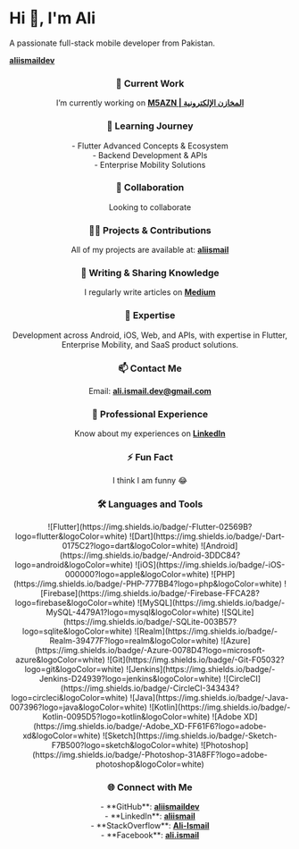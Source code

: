 <p align="center"> <h1>Hi 👋, I'm Ali</h1> <p>A passionate full-stack mobile developer from Pakistan.</p> <p><a href="https://github.com/aliismaildev"><strong>aliismaildev</strong></a></p> </p>
<h3 align="center">🔭 Current Work</h3> <p align="center"> I’m currently working on <a href="https://m5azn.com"><strong>M5AZN | المخازن الإلكترونية</strong></a> </p> <h3 align="center">🌱 Learning Journey</h3> <p align="center"> - Flutter Advanced Concepts & Ecosystem<br> - Backend Development & APIs<br> - Enterprise Mobility Solutions </p> <h3 align="center">👯 Collaboration</h3> <p align="center">Looking to collaborate</p> <h3 align="center">👨‍💻 Projects & Contributions</h3> <p align="center"> All of my projects are available at: <a href="https://aliismail.mystrikingly.com/"><strong>aliismail</strong></a> </p> <h3 align="center">📝 Writing & Sharing Knowledge</h3> <p align="center"> I regularly write articles on <a href="https://medium.com/@ali.ismail.dev"><strong>Medium</strong></a> </p> <h3 align="center">💬 Expertise</h3> <p align="center"> Development across Android, iOS, Web, and APIs, with expertise in Flutter, Enterprise Mobility, and SaaS product solutions. </p> <h3 align="center">📫 Contact Me</h3> <p align="center"> Email: <a href="mailto:ali.ismail.dev@gmail.com"><strong>ali.ismail.dev@gmail.com</strong></a> </p> <h3 align="center">📄 Professional Experience</h3> <p align="center"> Know about my experiences on <a href="https://www.linkedin.com/in/aiismail/"><strong>LinkedIn</strong></a> </p> <h3 align="center">⚡ Fun Fact</h3> <p align="center">I think I am funny 😂</p>
<h3 align="center">🛠️ Languages and Tools</h3> <p align="center"> ![Flutter](https://img.shields.io/badge/-Flutter-02569B?logo=flutter&logoColor=white) ![Dart](https://img.shields.io/badge/-Dart-0175C2?logo=dart&logoColor=white) ![Android](https://img.shields.io/badge/-Android-3DDC84?logo=android&logoColor=white) ![iOS](https://img.shields.io/badge/-iOS-000000?logo=apple&logoColor=white) ![PHP](https://img.shields.io/badge/-PHP-777BB4?logo=php&logoColor=white) ![Firebase](https://img.shields.io/badge/-Firebase-FFCA28?logo=firebase&logoColor=white) ![MySQL](https://img.shields.io/badge/-MySQL-4479A1?logo=mysql&logoColor=white) ![SQLite](https://img.shields.io/badge/-SQLite-003B57?logo=sqlite&logoColor=white) ![Realm](https://img.shields.io/badge/-Realm-39477F?logo=realm&logoColor=white) ![Azure](https://img.shields.io/badge/-Azure-0078D4?logo=microsoft-azure&logoColor=white) ![Git](https://img.shields.io/badge/-Git-F05032?logo=git&logoColor=white) ![Jenkins](https://img.shields.io/badge/-Jenkins-D24939?logo=jenkins&logoColor=white) ![CircleCI](https://img.shields.io/badge/-CircleCI-343434?logo=circleci&logoColor=white) ![Java](https://img.shields.io/badge/-Java-007396?logo=java&logoColor=white) ![Kotlin](https://img.shields.io/badge/-Kotlin-0095D5?logo=kotlin&logoColor=white) ![Adobe XD](https://img.shields.io/badge/-Adobe_XD-FF61F6?logo=adobe-xd&logoColor=white) ![Sketch](https://img.shields.io/badge/-Sketch-F7B500?logo=sketch&logoColor=white) ![Photoshop](https://img.shields.io/badge/-Photoshop-31A8FF?logo=adobe-photoshop&logoColor=white) </p>
<h3 align="center">🌐 Connect with Me</h3> <p align="center"> - **GitHub**: <a href="https://github.com/aliismaildev"><strong>aliismaildev</strong></a><br> - **LinkedIn**: <a href="https://www.linkedin.com/in/aiismail/"><strong>aliismail</strong></a><br> - **StackOverflow**: <a href="https://www.linkedin.com/in/aiismail/"><strong>Ali-Ismail</strong></a><br> - **Facebook**: <a href="https://www.facebook.com/ali.ismailbsse021353018vghhhhh/"><strong>ali.ismail</strong></a> </p>
